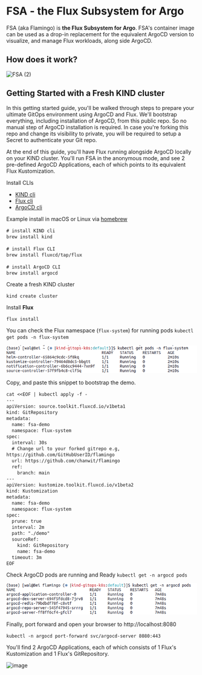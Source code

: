 # FSA - the Flux Subsystem for Argo

FSA (aka Flamingo) is **the Flux Subsystem for Argo**. FSA's container image can be used as a drop-in replacement for the equivalent ArgoCD version to visualize, and manage Flux workloads, along side ArgoCD.

## How does it work?

![FSA (2)](https://user-images.githubusercontent.com/10666/159503288-5faeda59-8b54-40f0-95ca-b46c22742e30.png)

## Getting Started with a Fresh KIND cluster

In this getting started guide, you'll be walked through steps to prepare your ultimate GitOps environment using ArgoCD and Flux.
We'll bootstrap everything, including installation of ArgoCD, from this public repo. So no manual step of ArgoCD installation is required.
In case you're forking this repo and change its visibility to private, you will be required to setup a Secret to authenticate your Git repo.

At the end of this guide, you'll have Flux running alongside ArgoCD locally on your KIND cluster. You'll run FSA in the anonymous mode, and see 2 pre-defined ArgoCD Applications, each of which points to its equivalent Flux Kustomization.

Install CLIs
- [KIND cli](https://kind.sigs.k8s.io/docs/user/quick-start/#installation) 
- [Flux cli](https://fluxcd.io/docs/cmd/)
- [ArgoCD cli](https://argo-cd.readthedocs.io/en/stable/cli_installation/)

Example install in macOS or Linux via [homebrew](https://brew.sh/)

```shell
# install KIND cli
brew install kind

# install Flux CLI
brew install fluxcd/tap/flux

# install ArgoCD CLI
brew install argocd

```

Create a fresh KIND cluster

```shell
kind create cluster
```

Install **Flux**

```shell
flux install

```

You can check the Flux namespace (`flux-system`) for running pods `kubectl get pods -n flux-system`

![image](./images/kubectl-get-ns-flux-system.png)


Copy, and paste this snippet to bootstrap the demo.

```shell
cat <<EOF | kubectl apply -f -
---
apiVersion: source.toolkit.fluxcd.io/v1beta1
kind: GitRepository
metadata:
  name: fsa-demo
  namespace: flux-system
spec:
  interval: 30s
  # Change url to your forked gitrepo e.g, https://github.com/GitHubUserID/flamingo
  url: https://github.com/chanwit/flamingo
  ref:
    branch: main
---
apiVersion: kustomize.toolkit.fluxcd.io/v1beta2
kind: Kustomization
metadata:
  name: fsa-demo
  namespace: flux-system
spec:
  prune: true
  interval: 2m
  path: "./demo"
  sourceRef:
    kind: GitRepository
    name: fsa-demo
  timeout: 3m
EOF
```

Check ArgoCD pods are running and Ready `kubectl get -n argocd pods`

![image](./images/argocd-pods-ready.png)


Finally, port forward and open your browser to http://localhost:8080

```
kubectl -n argocd port-forward svc/argocd-server 8080:443
```

You'll find 2 ArgoCD Applications, each of which consists of 1 Flux's Kustomization and 1 Flux's GitRepository.

![image](https://user-images.githubusercontent.com/10666/156883761-3977cc1d-ea5b-4bb7-a0ac-6defdf665e4e.png)

